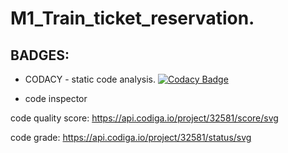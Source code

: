 # M1_Train_ticket_reservation.
## BADGES:

* CODACY - static code analysis.
[![Codacy Badge](https://app.codacy.com/project/badge/Grade/22a98d298860405d86d28e1046a1e35f)](https://www.codacy.com/gh/leenesh7/M1_Train_ticket_reservation/dashboard?utm_source=github.com&amp;utm_medium=referral&amp;utm_content=leenesh7/M1_Train_ticket_reservation&amp;utm_campaign=Badge_Grade)

* code inspector

code quality score:
https://api.codiga.io/project/32581/score/svg

code grade:
https://api.codiga.io/project/32581/status/svg

